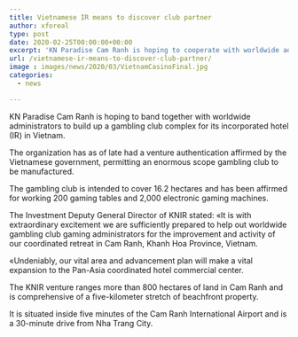 ```yaml
---
title: Vietnamese IR means to discover club partner
author: xforeal 
type: post
date: 2020-02-25T00:00:00+00:00
excerpt: 'KN Paradise Cam Ranh is hoping to cooperate with worldwide administrators to build up a club complex for its coordinated retreat (IR) in Vietnam '
url: /vietnamese-ir-means-to-discover-club-partner/
image : images/news/2020/03/VietnamCasinoFinal.jpg
categories:
  - news

---
```

<span style="font-weight: 400;">KN Paradise Cam Ranh is hoping to band together with worldwide administrators to build up a gambling club complex for its incorporated hotel (IR) in Vietnam. </span>

<span style="font-weight: 400;">The organization has as of late had a venture authentication affirmed by the Vietnamese government, permitting an enormous scope gambling club to be manufactured. </span>

<span style="font-weight: 400;">The gambling club is intended to cover 16.2 hectares and has been affirmed for working 200 gaming tables and 2,000 electronic gaming machines. </span>

<span style="font-weight: 400;">The Investment Deputy General Director of KNIR stated: &#171;It is with extraordinary excitement we are sufficiently prepared to help out worldwide gambling club gaming administrators for the improvement and activity of our coordinated retreat in Cam Ranh, Khanh Hoa Province, Vietnam. </span>

<span style="font-weight: 400;">&#171;Undeniably, our vital area and advancement plan will make a vital expansion to the Pan-Asia coordinated hotel commercial center. </span>

<span style="font-weight: 400;">The KNIR venture ranges more than 800 hectares of land in Cam Ranh and is comprehensive of a five-kilometer stretch of beachfront property. </span>

<span style="font-weight: 400;">It is situated inside five minutes of the Cam Ranh International Airport and is a 30-minute drive from Nha Trang City. </span>